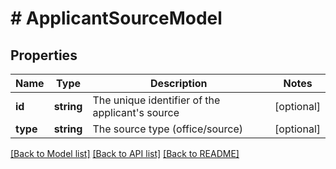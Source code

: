 # # ApplicantSourceModel

## Properties

Name | Type | Description | Notes
------------ | ------------- | ------------- | -------------
**id** | **string** | The unique identifier of the applicant&#39;s source | [optional]
**type** | **string** | The source type (office/source) | [optional]

[[Back to Model list]](../../README.md#models) [[Back to API list]](../../README.md#endpoints) [[Back to README]](../../README.md)
